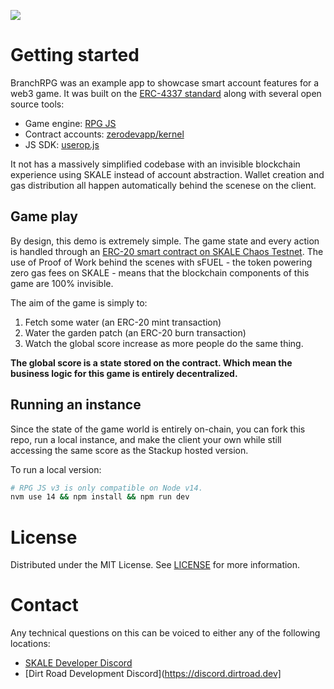 ![](https://i.imgur.com/1zN8P56.png)

# Getting started

BranchRPG was an example app to showcase smart account features for a web3 game. It was built on the [ERC-4337 standard](https://github.com/eth-infinitism/account-abstraction/blob/develop/eip/EIPS/eip-4337.md) along with several open source tools:

- Game engine: [RPG JS](https://rpgjs.dev/)
- Contract accounts: [zerodevapp/kernel](https://github.com/zerodevapp/kernel)
- JS SDK: [userop.js](https://github.com/stackup-wallet/userop.js)

It not has a massively simplified codebase with an invisible blockchain experience using SKALE instead of account abstraction. Wallet creation and gas distribution all happen automatically behind the scenese on the client.

## Game play

By design, this demo is extremely simple. The game state and every action is handled through an [ERC-20 smart contract on SKALE Chaos Testnet](https://staging-fast-active-bellatrix.explorer.staging-v3.skalenodes.com/address/0xCD1cb5032F4C854cbc4646214eD9ab3BbDe37062/transactions). The use of Proof of Work behind the scenes with sFUEL - the token powering zero gas fees on SKALE - means that the blockchain components of this game are 100% invisible.

The aim of the game is simply to:

1. Fetch some water (an ERC-20 mint transaction)
2. Water the garden patch (an ERC-20 burn transaction)
3. Watch the global score increase as more people do the same thing.

**The global score is a state stored on the contract. Which mean the business logic for this game is entirely decentralized.**

## Running an instance

Since the state of the game world is entirely on-chain, you can fork this repo, run a local instance, and make the client your own while still accessing the same score as the Stackup hosted version.

To run a local version:

```bash
# RPG JS v3 is only compatible on Node v14.
nvm use 14 && npm install && npm run dev
```

# License

Distributed under the MIT License. See [LICENSE](./LICENSE) for more information.

# Contact

Any technical questions on this can be voiced to either any of the following locations:

- [SKALE Developer Discord](https://discord.gg/skale)
- [Dirt Road Development Discord](https://discord.dirtroad.dev]
